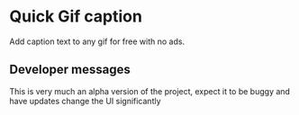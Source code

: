 # Quick Gif caption

Add caption text to any gif for free with no ads.

## Developer messages

This is very much an alpha version of the project, expect it to be buggy and have updates change the UI significantly
